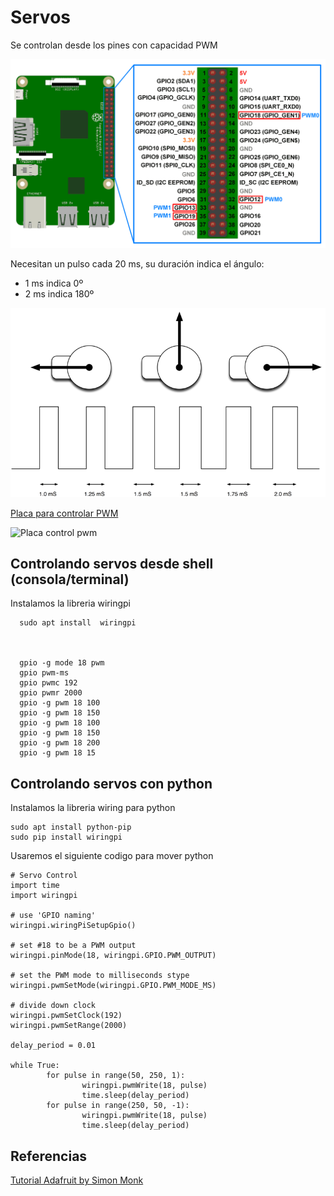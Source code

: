 # Servos

Se controlan desde los pines con capacidad PWM

![pines PWM](./images/Raspberry_pi_3_PWMpins.png)


Necesitan un pulso cada 20 ms, su duración indica el ángulo:
* 1 ms indica 0º
* 2 ms indica 180º


![pulso control servos](./images/learn_raspberry_pi_servos.png)

[Placa para controlar PWM](https://www.adafruit.com/product/815)

![Placa control pwm](https://cdn-shop.adafruit.com/970x728/815-06.jpg)

## Controlando servos desde shell (consola/terminal)

Instalamos la libreria wiringpi

      sudo apt install  wiringpi



      gpio -g mode 18 pwm
      gpio pwm-ms
      gpio pwmc 192
      gpio pwmr 2000
      gpio -g pwm 18 100
      gpio -g pwm 18 150
      gpio -g pwm 18 100
      gpio -g pwm 18 150
      gpio -g pwm 18 200
      gpio -g pwm 18 15

## Controlando servos con python

Instalamos la libreria wiring para python

    sudo apt install python-pip
    sudo pip install wiringpi


Usaremos el siguiente codigo para mover python


    # Servo Control
    import time
    import wiringpi

    # use 'GPIO naming'
    wiringpi.wiringPiSetupGpio()

    # set #18 to be a PWM output
    wiringpi.pinMode(18, wiringpi.GPIO.PWM_OUTPUT)

    # set the PWM mode to milliseconds stype
    wiringpi.pwmSetMode(wiringpi.GPIO.PWM_MODE_MS)

    # divide down clock
    wiringpi.pwmSetClock(192)
    wiringpi.pwmSetRange(2000)

    delay_period = 0.01

    while True:
            for pulse in range(50, 250, 1):
                    wiringpi.pwmWrite(18, pulse)
                    time.sleep(delay_period)
            for pulse in range(250, 50, -1):
                    wiringpi.pwmWrite(18, pulse)
                    time.sleep(delay_period)


## Referencias

[Tutorial Adafruit by Simon Monk](https://learn.adafruit.com/adafruits-raspberry-pi-lesson-8-using-a-servo-motor?view=all)
